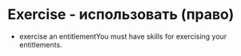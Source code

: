 # Exercise - использовать (право)

- exercise an entitlementYou must have skills for exercising your entitlements.
